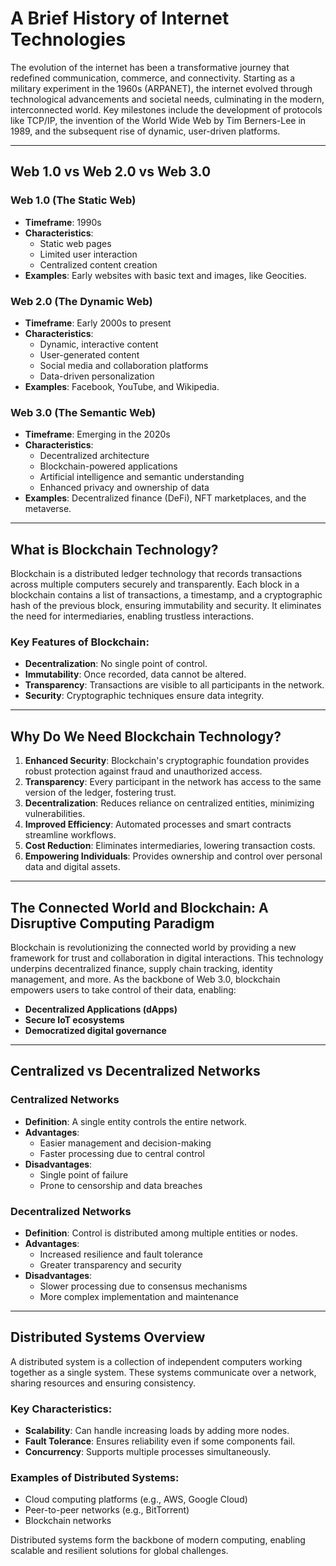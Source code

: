 # A Brief History of Internet Technologies

The evolution of the internet has been a transformative journey that redefined communication, commerce, and connectivity. Starting as a military experiment in the 1960s (ARPANET), the internet evolved through technological advancements and societal needs, culminating in the modern, interconnected world. Key milestones include the development of protocols like TCP/IP, the invention of the World Wide Web by Tim Berners-Lee in 1989, and the subsequent rise of dynamic, user-driven platforms.

---

## Web 1.0 vs Web 2.0 vs Web 3.0

### **Web 1.0 (The Static Web)**
- **Timeframe**: 1990s
- **Characteristics**:
  - Static web pages
  - Limited user interaction
  - Centralized content creation
- **Examples**: Early websites with basic text and images, like Geocities.

### **Web 2.0 (The Dynamic Web)**
- **Timeframe**: Early 2000s to present
- **Characteristics**:
  - Dynamic, interactive content
  - User-generated content
  - Social media and collaboration platforms
  - Data-driven personalization
- **Examples**: Facebook, YouTube, and Wikipedia.

### **Web 3.0 (The Semantic Web)**
- **Timeframe**: Emerging in the 2020s
- **Characteristics**:
  - Decentralized architecture
  - Blockchain-powered applications
  - Artificial intelligence and semantic understanding
  - Enhanced privacy and ownership of data
- **Examples**: Decentralized finance (DeFi), NFT marketplaces, and the metaverse.

---

## What is Blockchain Technology?

Blockchain is a distributed ledger technology that records transactions across multiple computers securely and transparently. Each block in a blockchain contains a list of transactions, a timestamp, and a cryptographic hash of the previous block, ensuring immutability and security. It eliminates the need for intermediaries, enabling trustless interactions.

### Key Features of Blockchain:
- **Decentralization**: No single point of control.
- **Immutability**: Once recorded, data cannot be altered.
- **Transparency**: Transactions are visible to all participants in the network.
- **Security**: Cryptographic techniques ensure data integrity.

---

## Why Do We Need Blockchain Technology?

1. **Enhanced Security**: Blockchain's cryptographic foundation provides robust protection against fraud and unauthorized access.
2. **Transparency**: Every participant in the network has access to the same version of the ledger, fostering trust.
3. **Decentralization**: Reduces reliance on centralized entities, minimizing vulnerabilities.
4. **Improved Efficiency**: Automated processes and smart contracts streamline workflows.
5. **Cost Reduction**: Eliminates intermediaries, lowering transaction costs.
6. **Empowering Individuals**: Provides ownership and control over personal data and digital assets.

---

## The Connected World and Blockchain: A Disruptive Computing Paradigm

Blockchain is revolutionizing the connected world by providing a new framework for trust and collaboration in digital interactions. This technology underpins decentralized finance, supply chain tracking, identity management, and more. As the backbone of Web 3.0, blockchain empowers users to take control of their data, enabling:

- **Decentralized Applications (dApps)**
- **Secure IoT ecosystems**
- **Democratized digital governance**

---

## Centralized vs Decentralized Networks

### **Centralized Networks**
- **Definition**: A single entity controls the entire network.
- **Advantages**:
  - Easier management and decision-making
  - Faster processing due to central control
- **Disadvantages**:
  - Single point of failure
  - Prone to censorship and data breaches

### **Decentralized Networks**
- **Definition**: Control is distributed among multiple entities or nodes.
- **Advantages**:
  - Increased resilience and fault tolerance
  - Greater transparency and security
- **Disadvantages**:
  - Slower processing due to consensus mechanisms
  - More complex implementation and maintenance

---

## Distributed Systems Overview

A distributed system is a collection of independent computers working together as a single system. These systems communicate over a network, sharing resources and ensuring consistency.

### **Key Characteristics**:
- **Scalability**: Can handle increasing loads by adding more nodes.
- **Fault Tolerance**: Ensures reliability even if some components fail.
- **Concurrency**: Supports multiple processes simultaneously.

### **Examples of Distributed Systems**:
- Cloud computing platforms (e.g., AWS, Google Cloud)
- Peer-to-peer networks (e.g., BitTorrent)
- Blockchain networks

Distributed systems form the backbone of modern computing, enabling scalable and resilient solutions for global challenges.


